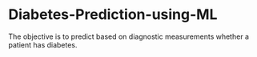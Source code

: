 # Diabetes-Prediction-using-ML
The objective is to predict based on diagnostic measurements whether a patient has diabetes.
